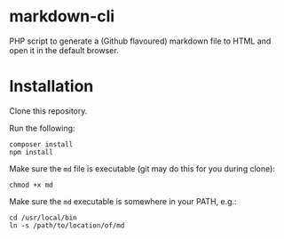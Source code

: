 # markdown-cli
PHP script to generate a (Github flavoured) markdown file to HTML and open it in the default browser.

# Installation

Clone this repository.

Run the following:
```
composer install
npm install
```

Make sure the `md` file is executable (git may do this for you during clone):
```
chmod +x md
```

Make sure the `md` executable is somewhere in your PATH, e.g.:
```
cd /usr/local/bin
ln -s /path/to/location/of/md
```
